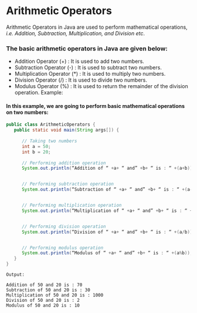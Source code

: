 # Arithmetic Operators 

Arithmetic Operators in Java are used to perform mathematical operations, *i.e. Addition, Subtraction, Multiplication, and Division etc*. 

### The basic arithmetic operators in Java are given below:

* Addition Operator (+) : It is used to add two numbers.
* Subtraction Operator (-) : It is used to subtract two numbers.
* Multiplication Operator (*) : It is used to multiply two numbers.
* Division Operator (/) : It is used to divide two numbers.
* Modulus Operator (%) : It is used to return the remainder of the division operation.
Example:

 

#### In this example, we are going to perform basic mathematical operations on two numbers:
 
```Java
public class ArithmeticOperators {
   public static void main(String args[]) {
      
      // Taking two numbers
      int a = 50;
      int b = 20;
      
      // Performing addition operation
      System.out.println(“Addition of “ +a+ “ and” +b+ “ is : “ +(a+b));


      // Performing subtraction operation
      System.out.println(“Subtraction of “ +a+ “ and” +b+ “ is : “ +(a-b));


      // Performing multiplication operation
      System.out.println(“Multiplication of “ +a+ “ and” +b+ “ is : “ +(a*b));


      // Performing division operation
      System.out.println(“Division of “ +a+ “ and” +b+ “ is : “ +(a/b));


      // Performing modulus operation
      System.out.println(“Modulus of “ +a+ “ and” +b+ “ is : “ +(a%b));
   }
}
``` 

```
Output:

Addition of 50 and 20 is : 70
Subtraction of 50 and 20 is : 30
Multiplication of 50 and 20 is : 1000
Division of 50 and 20 is : 2
Modulus of 50 and 20 is : 10
```